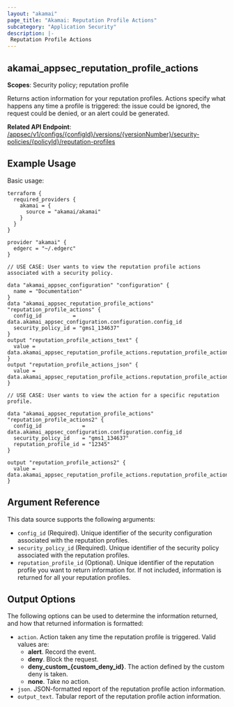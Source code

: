```yaml
---
layout: "akamai"
page_title: "Akamai: Reputation Profile Actions"
subcategory: "Application Security"
description: |-
 Reputation Profile Actions
---
```


## akamai_appsec_reputation_profile_actions

**Scopes**: Security policy; reputation profile

Returns action information for your reputation profiles. Actions specify what happens any time a profile is triggered: the issue could be ignored, the request could be denied, or an alert could be generated.

**Related API Endpoint**: [/appsec/v1/configs/{configId}/versions/{versionNumber}/security-policies/{policyId}/reputation-profiles](https://developer.akamai.com/api/cloud_security/application_security/v1.html#getreputationprofileactions)

## Example Usage

Basic usage:

```
terraform {
  required_providers {
    akamai = {
      source = "akamai/akamai"
    }
  }
}

provider "akamai" {
  edgerc = "~/.edgerc"
}

// USE CASE: User wants to view the reputation profile actions associated with a security policy.

data "akamai_appsec_configuration" "configuration" {
  name = "Documentation"
}
data "akamai_appsec_reputation_profile_actions" "reputation_profile_actions" {
  config_id          = data.akamai_appsec_configuration.configuration.config_id
  security_policy_id = "gms1_134637"
}
output "reputation_profile_actions_text" {
  value = data.akamai_appsec_reputation_profile_actions.reputation_profile_actions.output_text
}
output "reputation_profile_actions_json" {
  value = data.akamai_appsec_reputation_profile_actions.reputation_profile_actions.json
}

// USE CASE: User wants to view the action for a specific reputation profile.

data "akamai_appsec_reputation_profile_actions" "reputation_profile_actions2" {
  config_id             = data.akamai_appsec_configuration.configuration.config_id
  security_policy_id    = "gms1_134637"
  reputation_profile_id = "12345"
}

output "reputation_profile_actions2" {
  value = data.akamai_appsec_reputation_profile_actions.reputation_profile_actions.action
}
```

## Argument Reference

This data source supports the following arguments:

- `config_id` (Required). Unique identifier of the security configuration associated with the reputation profiles.
- `security_policy_id` (Required). Unique identifier of the security policy associated with the reputation profiles.
- `reputation_profile_id` (Optional). Unique identifier of the reputation profile you want to return information for. If not included, information is returned for all your reputation profiles.

## Output Options

The following options can be used to determine the information returned, and how that returned information is formatted:

- `action`. Action taken any time the reputation profile is triggered. Valid values are:
  - **alert**. Record the event.
  - **deny**. Block the request.
  - **deny_custom_{custom_deny_id}**. The action defined by the custom deny is taken.
  - **none**. Take no action.
- `json`. JSON-formatted report of the reputation profile action information.
- `output_text`. Tabular report of the reputation profile action information.

